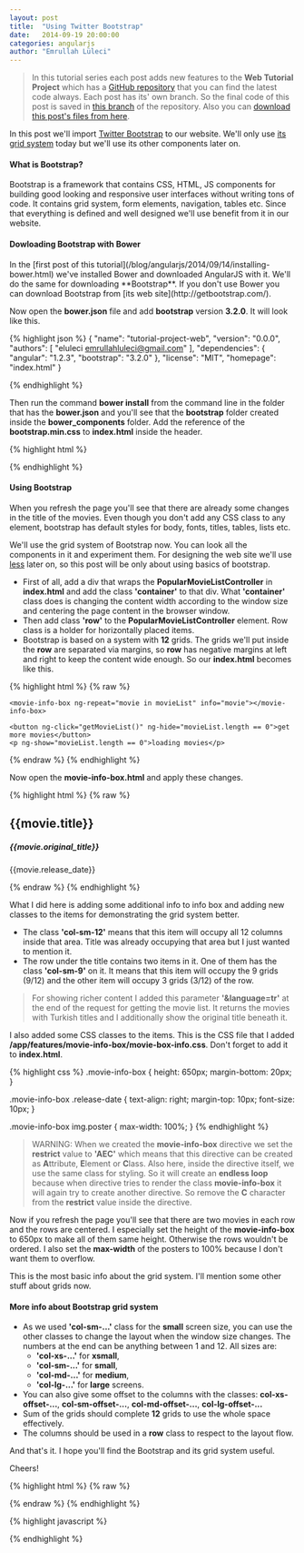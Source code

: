 ```yaml
---
layout: post
title:  "Using Twitter Bootstrap"
date:   2014-09-19 20:00:00
categories: angularjs
author: "Emrullah Lüleci"
---
```


> In this tutorial series each post adds new features to the **Web Tutorial Project** which has a
[GitHub repository](https://github.com/eluleci/web-tutorial-project) that you can find the latest code always.
Each post has its' own branch. So the final code of this post is saved in
[this branch](https://github.com/eluleci/web-tutorial-project/tree/5-using-bootstrap)
of the repository. Also you can
[download this post's files from here](https://github.com/eluleci/web-tutorial-project/tree/5-using-bootstrap.zip).

In this post we'll import [Twitter Bootstrap](http://getbootstrap.com/) to our website. We'll only use
[its grid system](http://getbootstrap.com/css/#grid) today but we'll use its other components later on.

<h4>What is Bootstrap?</h4>
Bootstrap is a framework that contains CSS, HTML, JS components for building good looking and responsive user interfaces
without writing tons of code. It contains grid system, form elements, navigation, tables etc. Since that everything is
defined and well designed we'll use benefit from it in our website.

<h4>Dowloading Bootstrap with Bower</h4>
In the [first post of this tutorial](/blog/angularjs/2014/09/14/installing-bower.html) we've installed Bower and
downloaded AngularJS with it. We'll do the same for downloading **Bootstrap**. If you don't use Bower you can download
Bootstrap from [its web site](http://getbootstrap.com/).

Now open the **bower.json** file and add **bootstrap** version **3.2.0**. It will look like this.

{% highlight json %}
{
  "name": "tutorial-project-web",
  "version": "0.0.0",
  "authors": [
    "eluleci <emrullahluleci@gmail.com>"
  ],
  "dependencies": {
    "angular": "1.2.3",
    "bootstrap": "3.2.0"
  },
  "license": "MIT",
  "homepage": "index.html"
}

{% endhighlight %}

Then run the command **bower install** from the command line in the folder that has the **bower.json** and you'll see
that the **bootstrap** folder created inside the **bower_components** folder. Add the reference of the
**bootstrap.min.css** to **index.html** inside the header.

{% highlight html %}
<link rel="stylesheet" href="/bower_components/bootstrap/dist/css/bootstrap.min.css" />
{% endhighlight %}

<h4>Using Bootstrap</h4>
When you refresh the page you'll see that there are already some changes in the title of the movies. Even though you
don't add any CSS class to any element, bootstrap has default styles for body, fonts, titles, tables, lists etc.

We'll use the grid system of Bootstrap now. You can look all the components in it and experiment them. For
designing the web site we'll use [less](http://lesscss.org/) later on, so this post will be only about using basics of
bootstrap.

* First of all, add a div that wraps the **PopularMovieListController** in **index.html** and add the class
**'container'** to that div. What **'container'** class does is changing the content width according to the window size
and centering the page content in the browser window.
* Then add class **'row'** to the **PopularMovieListController**
element. Row class is a holder for horizontally placed items.
* Bootstrap is based on a system with **12** grids. The grids we'll put inside the **row** are separated via margins,
so **row** has negative margins at left and right to keep the content wide enough. So our **index.html** becomes like this.

{% highlight html %}
{% raw %}
<body ng-controller="RootController">

<div class="container">

  <div ng-controller="PopularMovieListController" class="row">

    <movie-info-box ng-repeat="movie in movieList" info="movie"></movie-info-box>

    <button ng-click="getMovieList()" ng-hide="movieList.length == 0">get more movies</button>
    <p ng-show="movieList.length == 0">loading movies</p>

  </div>
</div>

<!-- js files ... -->
</body>
{% endraw %}
{% endhighlight %}


Now open the **movie-info-box.html** and apply these changes.

{% highlight html %}
{% raw %}
<div class="movie-info-box col-sm-6">
  <h2 ng-click="onTitleClick()">{{movie.title}}</h2>

  <div class="row">
    <h5 class="col-sm-9">{{movie.original_title}}</h5>
    <p class="release-date col-sm-3">{{movie.release_date}}</p>
  </div>
  <img class="poster" ng-src="http://image.tmdb.org/t/p/w370/{{movie.poster_path}}"/>
</div>
{% endraw %}
{% endhighlight %}

What I did here is adding some additional info to info box and adding new classes to the items for demonstrating the
grid system better.

* The class **'col-sm-12'** means that this item will occupy all 12 columns inside that area. Title was already occupying
that area but I just wanted to mention it.
* The row under the title contains two items in it. One of them has the class **'col-sm-9'** on it. It means that this
item will occupy the 9 grids (9/12) and the other item will occupy 3 grids (3/12) of the row.

> For showing richer content I added this parameter **'&language=tr'** at the end of the request for getting
the movie list. It returns the movies with Turkish titles and I additionally show the original title beneath it.

I also added some CSS classes to the items. This is the CSS file that I added **/app/features/movie-info-box/movie-box-info.css**.
Don't forget to add it to **index.html**.

{% highlight css %}
.movie-info-box {
  height: 650px;
  margin-bottom: 20px;
}

.movie-info-box .release-date {
  text-align: right;
  margin-top: 10px;
  font-size: 10px;
}

.movie-info-box img.poster {
  max-width: 100%;
}
{% endhighlight %}

> WARNING: When we created the **movie-info-box** directive we set the **restrict** value to **'AEC'** which means that
this directive can be created as **A**ttribute, **E**lement or **C**lass. Also here, inside the directive itself, we use
the same class for styling. So it will create an **endless loop** because when directive tries to render the class
**movie-info-box** it will again try to create another directive. So remove the **C** character
from the **restrict** value inside the directive.

Now if you refresh the page you'll see that there are two movies in each row and the rows are centered. I especially set
the height of the **movie-info-box** to 650px to make all of them same height. Otherwise the rows wouldn't be ordered. I
also set the **max-width** of the posters to 100% because I don't want them to overflow.

This is the most basic info about the grid system. I'll mention some other stuff about grids now.

<h4>More info about Bootstrap grid system</h4>

* As we used **'col-sm-...'** class for the **small** screen size, you can use the other classes to change the layout
when the window size changes. The numbers at the end can be anything between 1 and 12. All sizes are:
  * **'col-xs-...'** for **xsmall**,
  * **'col-sm-...'** for **small**,
  * **'col-md-...'** for **medium**,
  * **'col-lg-...'** for **large** screens.
* You can also give some offset to the columns with the classes: **col-xs-offset-...**, **col-sm-offset-...**,
**col-md-offset-...**, **col-lg-offset-...**
* Sum of the grids should complete **12** grids to use the whole space effectively.
* The columns should be used in a **row** class to respect to the layout flow.

And that's it. I hope you'll find the Bootstrap and its grid system useful.

Cheers!

{% highlight html %}
{% raw %}

{% endraw %}
{% endhighlight %}


{% highlight javascript %}

{% endhighlight %}





